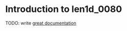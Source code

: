 # Introduction to len1d_0080

TODO: write [great documentation](http://jacobian.org/writing/what-to-write/)
